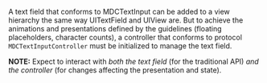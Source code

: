 A text field that conforms to MDCTextInput can be added to a view hierarchy the same way UITextField and UIView are. But to achieve the animations and presentations defined by the guidelines (floating placeholders, character counts), a controller that conforms to protocol `MDCTextInputController` must be initialized to manage the text field.

**NOTE:** Expect to interact with _both the text field_ (for the traditional API) _and the controller_ (for changes affecting the presentation and state).
